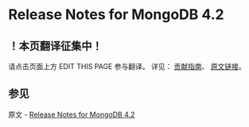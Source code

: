 # Release Notes for MongoDB 4.2

## ！本页翻译征集中！

请点击页面上方 EDIT THIS PAGE 参与翻译。
详见：
[贡献指南]( https://github.com/JinMuInfo/MongoDB-Manual-zh/blob/master/CONTRIBUTING.md )、
[原文链接](  https://docs.mongodb.com/manual/release-notes/4.2/  )。

## 参见

原文 - [Release Notes for MongoDB 4.2]( https://docs.mongodb.com/manual/release-notes/4.2/ )

